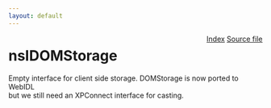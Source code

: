 ```yaml
---
layout: default
---
```

<div class='links' style='float:right'><a href="../index.html">Index</a>
<a href="http://dxr.mozilla.org/mozilla-central/source/dom/interfaces/storage/nsIDOMStorage.idl">Source file</a>
</div>

# nsIDOMStorage #
  
Empty interface for client side storage. DOMStorage is now ported to WebIDL  
but we still need an XPConnect interface for casting.  
  
